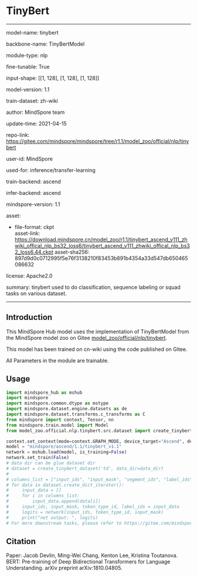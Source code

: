 # TinyBert

---

model-name: tinybert

backbone-name: TinyBertModel

module-type: nlp

fine-tunable: True

input-shape: [[1, 128], [1, 128], [1, 128]]

model-version: 1.1

train-dataset: zh-wiki

author: MindSpore team

update-time: 2021-04-15

repo-link: <https://gitee.com/mindspore/mindspore/tree/r1.1/model_zoo/official/nlp/tinybert>

user-id: MindSpore

used-for: inference/transfer-learning

train-backend: ascend

infer-backend: ascend

mindspore-version: 1.1

asset:

  -
    file-format: ckpt  
    asset-link: <https://download.mindspore.cn/model_zoo/r1.1/tinybert_ascend_v111_zhwiki_offical_nlp_bs32_loss6/tinybert_ascend_v111_zhwiki_offical_nlp_bs32_loss6.44.ckpt>
    asset-sha256: 897d9d0c0712995f5e76f3138210f83453b891b4354a33d547db650465086632

license: Apache2.0

summary: tinybert used to do classification, sequence labeling or squad tasks on various dataset.

---

## Introduction

This MindSpore Hub model uses the implementation of TinyBertModel from the MindSpore model zoo on Gitee [model_zoo/official/nlp/tinybert](https://gitee.com/mindspore/mindspore/blob/r1.1/model_zoo/official/nlp/tinybert/README.md).

This model has been trained on cn-wiki using the code published on Gitee.

All Parameters in the module are trainable.

## Usage

```python
import mindspore_hub as mshub
import mindspore
import mindspore.common.dtype as mstype
import mindspore.dataset.engine.datasets as de
import mindspore.dataset.transforms.c_transforms as C
from mindspore import context, Tensor, nn
from mindspore.train.model import Model
from model_zoo.official.nlp.tinybert.src.dataset import create_tinybert_dataset

context.set_context(mode=context.GRAPH_MODE, device_target="Ascend", device_id=0)
model = "mindspore/ascend/1.1/tinybert_v1.1"
network = mshub.load(model, is_training=False)
network.set_train(False)
# data dir can be glue dataset dir
# dataset = create_tinybert_dataset('td', data_dir=data_dir)
#
# columns_list = ["input_ids", "input_mask", "segment_ids", "label_ids"]
# for data in dataset.create_dict_iterator():
#     input_data = []
#     for i in columns_list:
#         input_data.append(data[i])
#     input_ids, input_mask, token_type_id, label_ids = input_data
#     logits = network(input_ids, token_type_id, input_mask)
#     print("net output: ", logits)
# For more downstream tasks, please refer to https://gitee.com/mindspore/mindspore/tree/r1.0/model_zoo/official/nlp/tinybert
```

## Citation

Paper: Jacob Devlin, Ming-Wei Chang, Kenton Lee, Kristina Toutanova. BERT: Pre-training of Deep Bidirectional Transformers for Language Understanding. arXiv preprint arXiv:1810.04805.
